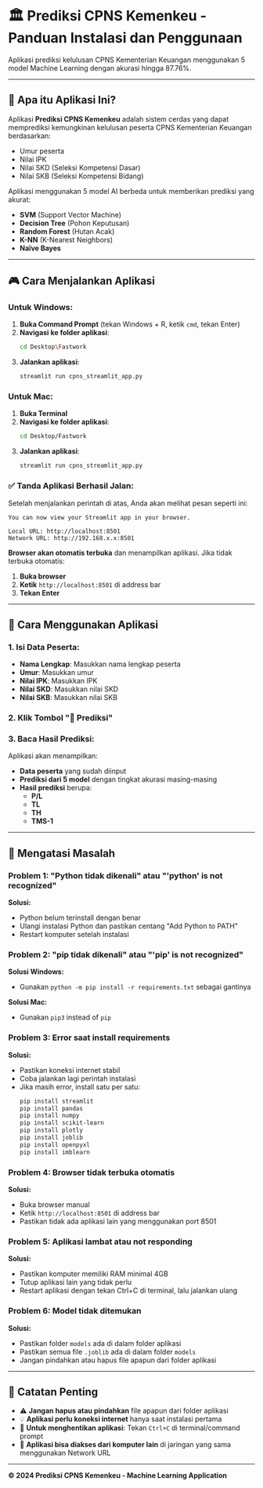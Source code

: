 # 🏛️ Prediksi CPNS Kemenkeu - Panduan Instalasi dan Penggunaan

Aplikasi prediksi kelulusan CPNS Kementerian Keuangan menggunakan 5 model Machine Learning dengan akurasi hingga 87.76%.

---

## 🤖 Apa itu Aplikasi Ini?

Aplikasi **Prediksi CPNS Kemenkeu** adalah sistem cerdas yang dapat memprediksi kemungkinan kelulusan peserta CPNS Kementerian Keuangan berdasarkan:
- Umur peserta
- Nilai IPK
- Nilai SKD (Seleksi Kompetensi Dasar)
- Nilai SKB (Seleksi Kompetensi Bidang)

Aplikasi menggunakan 5 model AI berbeda untuk memberikan prediksi yang akurat:
- **SVM** (Support Vector Machine)
- **Decision Tree** (Pohon Keputusan)
- **Random Forest** (Hutan Acak)
- **K-NN** (K-Nearest Neighbors)
- **Naïve Bayes**

---

## 🎮 Cara Menjalankan Aplikasi

### Untuk Windows:
1. **Buka Command Prompt** (tekan Windows + R, ketik `cmd`, tekan Enter)
2. **Navigasi ke folder aplikasi**:
   ```bash
   cd Desktop\Fastwork
   ```
3. **Jalankan aplikasi**:
   ```bash
   streamlit run cpns_streamlit_app.py
   ```

### Untuk Mac:
1. **Buka Terminal**
2. **Navigasi ke folder aplikasi**:
   ```bash
   cd Desktop/Fastwork
   ```
3. **Jalankan aplikasi**:
   ```bash
   streamlit run cpns_streamlit_app.py
   ```

### ✅ Tanda Aplikasi Berhasil Jalan:

Setelah menjalankan perintah di atas, Anda akan melihat pesan seperti ini:

```
You can now view your Streamlit app in your browser.

Local URL: http://localhost:8501
Network URL: http://192.168.x.x:8501
```

**Browser akan otomatis terbuka** dan menampilkan aplikasi. Jika tidak terbuka otomatis:
1. **Buka browser**
2. **Ketik** `http://localhost:8501` di address bar
3. **Tekan Enter**

---

## 📱 Cara Menggunakan Aplikasi

### 1. Isi Data Peserta:
- **Nama Lengkap**: Masukkan nama lengkap peserta
- **Umur**: Masukkan umur
- **Nilai IPK**: Masukkan IPK
- **Nilai SKD**: Masukkan nilai SKD
- **Nilai SKB**: Masukkan nilai SKB

### 2. Klik Tombol "🔮 Prediksi"

### 3. Baca Hasil Prediksi:
Aplikasi akan menampilkan:
- **Data peserta** yang sudah diinput
- **Prediksi dari 5 model** dengan tingkat akurasi masing-masing
- **Hasil prediksi** berupa:
  - **P/L**
  - **TL**
  - **TH**
  - **TMS-1**

---

## 🔧 Mengatasi Masalah

### Problem 1: "Python tidak dikenali" atau "'python' is not recognized"
**Solusi:**
- Python belum terinstall dengan benar
- Ulangi instalasi Python dan pastikan centang "Add Python to PATH"
- Restart komputer setelah instalasi

### Problem 2: "pip tidak dikenali" atau "'pip' is not recognized"
**Solusi Windows:**
- Gunakan `python -m pip install -r requirements.txt` sebagai gantinya

**Solusi Mac:**
- Gunakan `pip3` instead of `pip`

### Problem 3: Error saat install requirements
**Solusi:**
- Pastikan koneksi internet stabil
- Coba jalankan lagi perintah instalasi
- Jika masih error, install satu per satu:
  ```bash
  pip install streamlit
  pip install pandas
  pip install numpy
  pip install scikit-learn
  pip install plotly
  pip install joblib
  pip install openpyxl
  pip install imblearn
  ```

### Problem 4: Browser tidak terbuka otomatis
**Solusi:**
- Buka browser manual
- Ketik `http://localhost:8501` di address bar
- Pastikan tidak ada aplikasi lain yang menggunakan port 8501

### Problem 5: Aplikasi lambat atau not responding
**Solusi:**
- Pastikan komputer memiliki RAM minimal 4GB
- Tutup aplikasi lain yang tidak perlu
- Restart aplikasi dengan tekan Ctrl+C di terminal, lalu jalankan ulang

### Problem 6: Model tidak ditemukan
**Solusi:**
- Pastikan folder `models` ada di dalam folder aplikasi
- Pastikan semua file `.joblib` ada di dalam folder `models`
- Jangan pindahkan atau hapus file apapun dari folder aplikasi

---

## 📝 Catatan Penting

- ⚠️ **Jangan hapus atau pindahkan** file apapun dari folder aplikasi
- 💡 **Aplikasi perlu koneksi internet** hanya saat instalasi pertama
- 🔄 **Untuk menghentikan aplikasi**: Tekan `Ctrl+C` di terminal/command prompt
- 📱 **Aplikasi bisa diakses dari komputer lain** di jaringan yang sama menggunakan Network URL

---

**© 2024 Prediksi CPNS Kemenkeu - Machine Learning Application** 